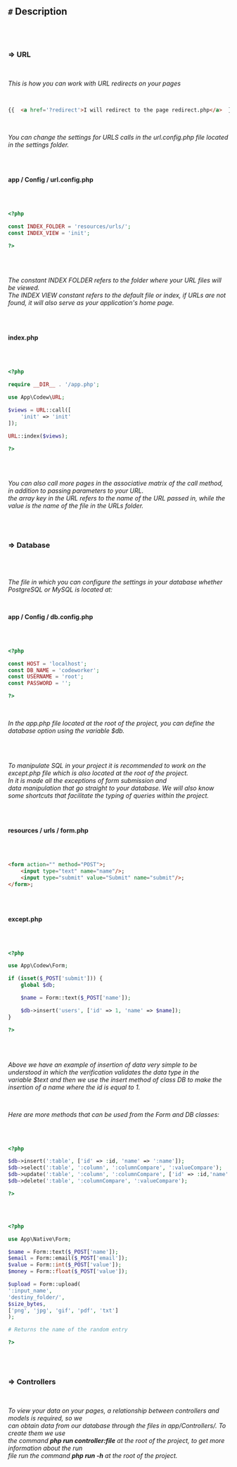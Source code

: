 ## `#` Description

<br>
<br>

### => URL

<br>

_This is how you can work with URL redirects on your pages_

<br>

```html
{{  <a href='?redirect'>I will redirect to the page redirect.php</a>  }}
```
<br>

_You can change the settings for URLS calls in the url.config.php file located in the settings folder._

<br>
<br>

__app / Config / url.config.php__

<br>
<br>

```php
<?php

const INDEX_FOLDER = 'resources/urls/';
const INDEX_VIEW = 'init';

?>
```

<br>
<br>

_The constant INDEX FOLDER refers to the folder where your URL files will be viewed._<br>_The INDEX VIEW constant refers to the default file or index, if URLs are not found, it will also serve as your application's home page._

<br>
<br>

__index.php__

<br>
<br>

```php
<?php

require __DIR__ . '/app.php';

use App\Codew\URL;

$views = URL::call([
    'init' => 'init'
]);

URL::index($views);

?>
```

<br>
<br>

_You can also call more pages in the associative matrix of the call method,<br>
in addition to passing parameters to your URL. <br> the array key in the URL refers 
to the name of the URL passed in, while the value is the 
name of the file in the URLs folder._

<br>
<br>

### => Database

<br>
<br>

_The file in which you can configure the settings in your
database whether PostgreSQL or MySQL is located at:_

<br>

__app / Config / db.config.php__

<br>
<br>

```php
<?php

const HOST = 'localhost';
const DB_NAME = 'codeworker';
const USERNAME = 'root';
const PASSWORD = '';

?>
```

<br>

_In the app.php file located at the root of the project, 
you can define the database option using the variable $db._

<br>
<br>

_To manipulate SQL in your project it is recommended to work on the except.php file 
which is also located at the root of the project.<br>
In it is made all the exceptions of form submission and <br>data manipulation that go 
straight to your database. We will also know some shortcuts that facilitate the typing of 
queries within the project._

<br>
<br>

__resources / urls / form.php__

<br>
<br>

```html
<form action="" method="POST">;
    <input type="text" name="name"/>;
    <input type="submit" value="Submit" name="submit"/>;
</form>;
```

<br>
<br>

__except.php__

<br>
<br>

```php
<?php

use App\Codew\Form;

if (isset($_POST['submit'])) {
    global $db;

    $name = Form::text($_POST['name']);

    $db->insert('users', ['id' => 1, 'name' => $name]);
}

?>
```

<br>
<br>

_Above we have an example of insertion of data very simple to be understood
in which the verification validates the data type in the<br>
variable $text and then we use the insert method of 
class DB to make the insertion of a name where the id is equal to 1._

<br>

_Here are more methods that can be used from the Form and DB classes:_

<br>
<br>

```php
<?php

$db->insert(':table', ['id' => :id, 'name' => ':name']);
$db->select(':table', ':column', ':columnCompare', ':valueCompare');
$db->update(':table', ':column', ':columnCompare', ['id' => :id,'name' => ':name']);
$db->delete(':table', ':columnCompare', ':valueCompare');

?>
```

<br>

```php

<?php

use App\Native\Form;

$name = Form::text($_POST['name']);                                     # Sanitize text
$email = Form::email($_POST['email']);                                   # Validate e-mail
$value = Form::int($_POST['value']);                                        # Validate integers
$money = Form::float($_POST['value']);                                   # Validate floats

$upload = Form::upload(
':input_name', 
'destiny_folder/', 
$size_bytes, 
['png', 'jpg', 'gif', 'pdf', 'txt']
);

# Returns the name of the random entry

?>
```

<br>
<br>

### => Controllers

<br>

_To view your data on your pages, a relationship between controllers 
and models is required, so we <br>can obtain data from our
database through the files in app/Controllers/.
To create them we use <br>the command __php run controller:file__
at the root of the project, to get more information about 
the run <br>file run the command __php run -h__ at the root of the project._